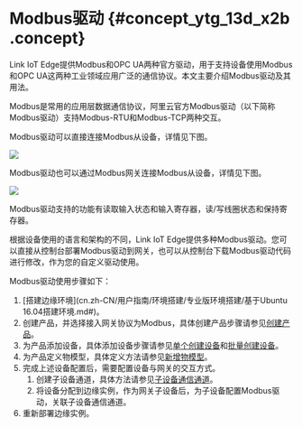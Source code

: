 # Modbus驱动 {#concept_ytg_13d_x2b .concept}

Link IoT Edge提供Modbus和OPC UA两种官方驱动，用于支持设备使用Modbus和OPC UA这两种工业领域应用广泛的通信协议。本文主要介绍Modbus驱动及其用法。

Modbus是常用的应用层数据通信协议，阿里云官方Modbus驱动（以下简称Modbus驱动）支持Modbus-RTU和Modbus-TCP两种交互。

Modbus驱动可以直接连接Modbus从设备，详情见下图。

![](http://static-aliyun-doc.oss-cn-hangzhou.aliyuncs.com/assets/img/18136/155713287639309_zh-CN.png)

Modbus驱动也可以通过Modbus网关连接Modbus从设备，详情见下图。

![](http://static-aliyun-doc.oss-cn-hangzhou.aliyuncs.com/assets/img/18136/155713287639310_zh-CN.png)

Modbus驱动支持的功能有读取输入状态和输入寄存器，读/写线圈状态和保持寄存器。

根据设备使用的语言和架构的不同，Link IoT Edge提供多种Modbus驱动。您可以直接从控制台部署Modbus驱动到网关，也可以从控制台下载Modbus驱动代码进行修改，作为您的自定义驱动使用。

Modbus驱动使用步骤如下：

1.  [搭建边缘环境](cn.zh-CN/用户指南/环境搭建/专业版环境搭建/基于Ubuntu 16.04搭建环境.md#)。
2.  创建产品，并选择接入网关协议为Modbus，具体创建产品步骤请参见[创建产品](../../../../cn.zh-CN/用户指南/产品与设备/创建产品.md#)。
3.  为产品添加设备，具体添加设备步骤请参见[单个创建设备](../../../../cn.zh-CN/用户指南/产品与设备/创建设备/单个创建设备.md#)和[批量创建设备](../../../../cn.zh-CN/用户指南/产品与设备/创建设备/批量创建设备.md#)。
4.  为产品定义物模型，具体定义方法请参见[新增物模型](../../../../cn.zh-CN/用户指南/产品与设备/物模型/新增物模型.md#)。
5.  完成上述设备配置后，需要配置设备与网关的交互方式。
    1.  创建子设备通道，具体方法请参见[子设备通信通道](cn.zh-CN/用户指南/设备接入/子设备通信通道.md#)。
    2.  将设备分配到边缘实例，作为网关子设备后，为子设备配置Modbus驱动，关联子设备通信通道。
6.  重新部署边缘实例。

